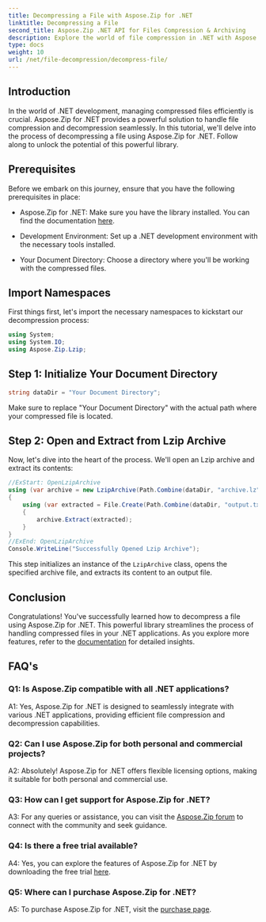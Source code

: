 ```yaml
---
title: Decompressing a File with Aspose.Zip for .NET
linktitle: Decompressing a File 
second_title: Aspose.Zip .NET API for Files Compression & Archiving
description: Explore the world of file compression in .NET with Aspose.Zip. Learn the art of decompressing files effortlessly.
type: docs
weight: 10
url: /net/file-decompression/decompress-file/
---
```

## Introduction

In the world of .NET development, managing compressed files efficiently is crucial. Aspose.Zip for .NET provides a powerful solution to handle file compression and decompression seamlessly. In this tutorial, we'll delve into the process of decompressing a file using Aspose.Zip for .NET. Follow along to unlock the potential of this powerful library.

## Prerequisites

Before we embark on this journey, ensure that you have the following prerequisites in place:

- Aspose.Zip for .NET: Make sure you have the library installed. You can find the documentation [here](https://reference.aspose.com/zip/net/).

- Development Environment: Set up a .NET development environment with the necessary tools installed.

- Your Document Directory: Choose a directory where you'll be working with the compressed files.

## Import Namespaces

First things first, let's import the necessary namespaces to kickstart our decompression process:

```csharp
using System;
using System.IO;
using Aspose.Zip.Lzip;
```

## Step 1: Initialize Your Document Directory

```csharp
string dataDir = "Your Document Directory";
```

Make sure to replace "Your Document Directory" with the actual path where your compressed file is located.

## Step 2: Open and Extract from Lzip Archive

Now, let's dive into the heart of the process. We'll open an Lzip archive and extract its contents:

```csharp
//ExStart: OpenLzipArchive
using (var archive = new LzipArchive(Path.Combine(dataDir, "archive.lz")))
{
    using (var extracted = File.Create(Path.Combine(dataDir, "output.txt")))
    {
        archive.Extract(extracted);
    }
}
//ExEnd: OpenLzipArchive
Console.WriteLine("Successfully Opened Lzip Archive");
```

This step initializes an instance of the `LzipArchive` class, opens the specified archive file, and extracts its content to an output file.

## Conclusion

Congratulations! You've successfully learned how to decompress a file using Aspose.Zip for .NET. This powerful library streamlines the process of handling compressed files in your .NET applications. As you explore more features, refer to the [documentation](https://reference.aspose.com/zip/net/) for detailed insights.

## FAQ's

### Q1: Is Aspose.Zip compatible with all .NET applications?

A1: Yes, Aspose.Zip for .NET is designed to seamlessly integrate with various .NET applications, providing efficient file compression and decompression capabilities.

### Q2: Can I use Aspose.Zip for both personal and commercial projects?

A2: Absolutely! Aspose.Zip for .NET offers flexible licensing options, making it suitable for both personal and commercial use.

### Q3: How can I get support for Aspose.Zip for .NET?

A3: For any queries or assistance, you can visit the [Aspose.Zip forum](https://forum.aspose.com/c/zip/37) to connect with the community and seek guidance.

### Q4: Is there a free trial available?

A4: Yes, you can explore the features of Aspose.Zip for .NET by downloading the free trial [here](https://releases.aspose.com/).

### Q5: Where can I purchase Aspose.Zip for .NET?

A5: To purchase Aspose.Zip for .NET, visit the [purchase page](https://purchase.aspose.com/buy).
